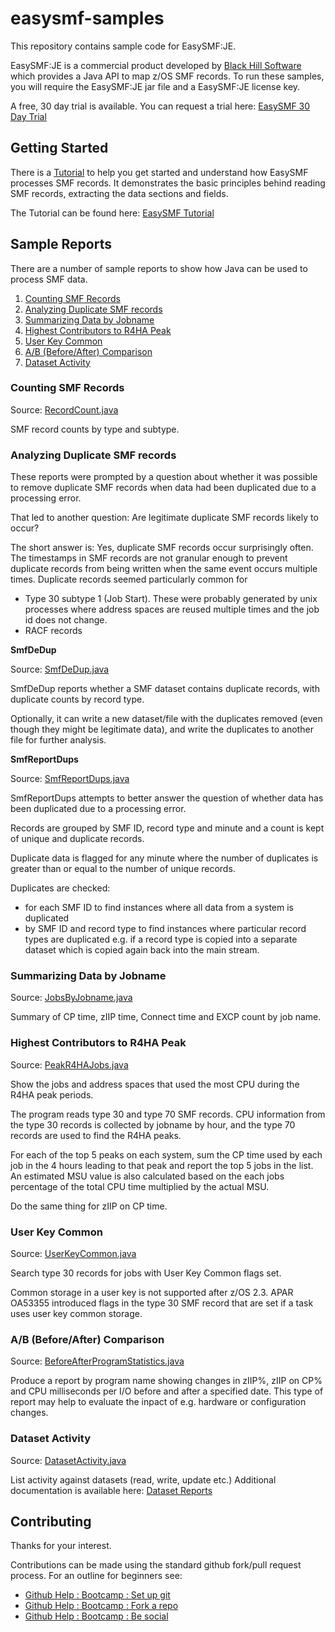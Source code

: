 # easysmf-samples

This repository contains sample code for EasySMF:JE.

EasySMF:JE is a commercial product developed by [Black Hill Software](https://www.blackhillsoftware.com) which provides a Java API to map z/OS SMF records. To run these samples, you will require the EasySMF:JE jar file and a EasySMF:JE license key.

A free, 30 day trial is available. You can request a trial here: [EasySMF 30 Day Trial](https://www.blackhillsoftware.com/30-day-trial/)

## Getting Started

There is a [Tutorial](./tutorial) to help you get started and understand how EasySMF processes SMF records. It demonstrates the basic principles behind reading SMF records, extracting the data sections and fields.

The Tutorial can be found here: [EasySMF Tutorial](./tutorial)

## Sample Reports

There are a number of sample reports to show how Java can be used to process SMF data.

1. [Counting SMF Records](#counting-smf-records)
1. [Analyzing Duplicate SMF records](#analyzing-duplicate-smf-records)
1. [Summarizing Data by Jobname](#summarizing-data-by-jobname)
1. [Highest Contributors to R4HA Peak](#highest-contributors-to-r4ha-peak)
1. [User Key Common](#user-key-common)
1. [A/B (Before/After) Comparison](#ab-beforeafter-comparison)
1. [Dataset Activity](#dataset-activity)

### Counting SMF Records

Source: [RecordCount.java](./reports/src/main/java/com/smfreports/RecordCount.java)

SMF record counts by type and subtype.

### Analyzing Duplicate SMF records

These reports were prompted by a question about whether it was possible to remove duplicate SMF records when data had been duplicated due to a processing error.

That led to another question: Are legitimate duplicate SMF records likely to occur?

The short answer is: Yes, duplicate SMF records occur surprisingly often. The timestamps in SMF records are not granular enough to prevent duplicate records from being written when the same event occurs multiple times. Duplicate records seemed particularly common for
- Type 30 subtype 1 (Job Start). These were probably generated by unix processes where address spaces are reused multiple times and the job id does not change.
- RACF records

**SmfDeDup**

Source: [SmfDeDup.java](./reports/src/main/java/com/smfreports/SmfDeDup.java)

SmfDeDup reports whether a SMF dataset contains duplicate records, with duplicate counts by record type. 

Optionally, it can write a new dataset/file with the duplicates removed (even though they might be legitimate data), and write the duplicates to another file for further analysis.

**SmfReportDups**

Source: [SmfReportDups.java](./reports/src/main/java/com/smfreports/SmfReportDups.java)

SmfReportDups attempts to better answer the question of whether data has been duplicated due to a processing error.

Records are grouped by SMF ID, record type and minute and a count is kept of unique and duplicate records.

Duplicate data is flagged for any minute where the number of duplicates is greater than or equal to the number of unique records.

Duplicates are checked:
- for each SMF ID to find instances where all data from a system is duplicated
- by SMF ID and record type to find instances where particular record types are duplicated e.g. if a record type is copied into a separate dataset which is copied again back into the main stream.

### Summarizing Data by Jobname

Source: [JobsByJobname.java](./reports/src/main/java/com/smfreports/type30/JobsByJobname.java)

Summary of CP time, zIIP time, Connect time and EXCP count by job name.

### Highest Contributors to R4HA Peak

Source: [PeakR4HAJobs.java](./reports/src/main/java/com/smfreports/r4ha/PeakR4HAJobs.java)

Show the jobs and address spaces that used the most CPU during the R4HA peak periods.

The program reads type 30 and type 70 SMF records. CPU information from the type 30 records is collected by jobname by hour, and the type 70 records are used to find the R4HA peaks.

For each of the top 5 peaks on each system, sum the CP time used by each job in the 4 hours leading to that peak and report the top 5 jobs in the list. An estimated MSU value is also calculated based on the each jobs percentage of the total CPU time multiplied by the actual MSU.

Do the same thing for zIIP on CP time.

### User Key Common

Source: [UserKeyCommon.java](./reports/src/main/java/com/smfreports/type30/UserKeyCommon.java)

Search type 30 records for jobs with User Key Common flags set.

Common storage in a user key is not supported after z/OS 2.3.
APAR OA53355 introduced flags in the type 30 SMF record that are set
if a task uses user key common storage.

### A/B (Before/After) Comparison

Source: [BeforeAfterProgramStatistics.java](./reports/src/main/java/com/smfreports/type30/BeforeAfterProgramStatistics.java)

Produce a report by program name showing changes in zIIP%, zIIP on CP% and CPU milliseconds per I/O before and after a specified date. This type of report may help to evaluate the inpact of e.g. hardware or configuration changes.

### Dataset Activity

Source: [DatasetActivity.java](./reports/src/main/java/com/smfreports/dataset/DatasetActivity.java)

List activity against datasets (read, write, update etc.) Additional documentation is available here: 
[Dataset Reports](./reports/src/main/java/com/smfreports/dataset)

## Contributing

Thanks for your interest.

Contributions can be made using the standard github fork/pull request process. For an outline for beginners see:
- [Github Help : Bootcamp : Set up git](https://help.github.com/articles/set-up-git/)
- [Github Help : Bootcamp : Fork a repo](https://help.github.com/articles/fork-a-repo/)
- [Github Help : Bootcamp : Be social](https://help.github.com/articles/be-social/)
